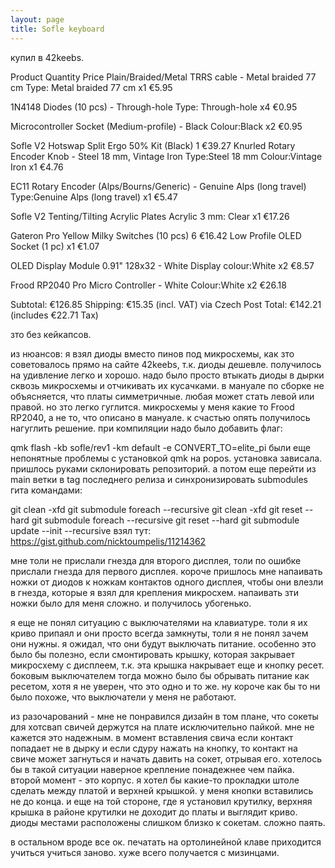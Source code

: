 ```yaml
---
layout: page
title: Sofle keyboard
---
```


купил в 42keebs.

Product Quantity Price Plain/Braided/Metal TRRS cable - Metal braided 77 cm Type: Metal braided 77 cm x1 €5.95

1N4148 Diodes (10 pcs) - Through-hole Type: Through-hole x4 €0.95

Microcontroller Socket (Medium-profile) - Black Colour:Black x2 €0.95

Sofle V2 Hotswap Split Ergo 50% Kit (Black) 1 €39.27 Knurled Rotary Encoder Knob - Steel 18 mm, Vintage Iron Type:Steel 18 mm Colour:Vintage Iron x1 €4.76

EC11 Rotary Encoder (Alps/Bourns/Generic) - Genuine Alps (long travel) Type:Genuine Alps (long travel) x1 €5.47

Sofle V2 Tenting/Tilting Acrylic Plates Acrylic 3 mm: Clear x1 €17.26

Gateron Pro Yellow Milky Switches (10 pcs) 6 €16.42 Low Profile OLED Socket (1 pc) x1 €1.07

OLED Display Module 0.91" 128x32 - White Display colour:White x2 €8.57

Frood RP2040 Pro Micro Controller - White Colour:White x2 €26.18

Subtotal: €126.85 Shipping: €15.35 (incl. VAT) via Czech Post Total: €142.21 (includes €22.71 Tax)

зто без кейкапсов.

из нюансов: я взял диоды вместо пинов под микросхемы, как зто советовалось прямо на сайте 42keebs, т.к. диоды дешевле. получилось на удивление легко и хорошо. надо было просто втыкать диоды в дырки сквозь микросхемы и отчикивать их кусачками. в мануале по сборке не объясняется, что платы симметричные. любая может стать левой или правой. но зто легко гуглится. микросхемы у меня какие то Frood RP2040, а не то, что описано в мануале. к счастью опять получилось нагуглить решение. при компиляции надо было добавить флаг:

qmk flash -kb sofle/rev1 -km default -e CONVERT_TO=elite_pi
были еще непонятные проблемы с установкой qmk на popos. установка зависала. пришлось руками склонировать репозиторий. а потом еще перейти из main ветки в tag последнего релиза и синхронизировать submodules гита командами:

git clean -xfd
git submodule foreach --recursive git clean -xfd
git reset --hard
git submodule foreach --recursive git reset --hard
git submodule update --init --recursive
взял тут: https://gist.github.com/nicktoumpelis/11214362

мне толи не прислали гнезда для второго дисплея, толи по ошибке прислали гнезда для первого дисплея. короче пришлось мне напаивать ножки от диодов к ножкам контактов одного дисплея, чтобы они влезли в гнезда, которые я взял для крепления микросхем. напаивать зти ножки было для меня сложно. и получилось убогенько.

я еще не понял ситуацию с выключателями на клавиатуре. толи я их криво припаял и они просто всегда замкнуты, толи я не понял зачем они нужны. я ожидал, что они будут выключать питание. особенно это было бы полезно, если смонтировать крышку, которая закрывает микросхему с дисплеем, т.к. эта крышка накрывает еще и кнопку ресет. боковым выключателем тогда можно было бы обрывать питание как ресетом, хотя я не уверен, что это одно и то же. ну короче как бы то ни было похоже, что выключатели у меня не работают.

из разочарований - мне не понравился дизайн в том плане, что сокеты для хотсвап свичей держутся на плате исключительно пайкой. мне не кажется это надежным. в момент вставления свича если контакт попадает не в дырку и если сдуру нажать на кнопку, то контакт на свиче может загнуться и начать давить на сокет, отрывая его. хотелось бы в такой ситуации наверное крепление понадежнее чем пайка. второй момент - это корпус. я хотел бы какие-то прокладки штоле сделать между платой и верхней крышкой. у меня кнопки вставились не до конца. и еще на той стороне, где я установил крутилку, верхняя крышка в районе крутилки не доходит до платы и выглядит криво. диоды местами расположены слишком близко к сокетам. сложно паять.

в остальном вроде все ок. печатать на ортолинейной клаве приходится учиться учиться заново. хуже всего получается с мизинцами.
